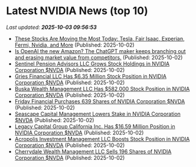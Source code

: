# Latest NVIDIA News (top 10)
_Last updated: **2025-10-03 09:56:53**_

- [These Stocks Are Moving the Most Today: Tesla, Fair Isaac, Experian, Fermi, Nvidia, and More](https://biztoc.com/x/2f3300046aeddd50) (Published: 2025-10-02)
- [Is OpenAI the new Amazon? The ChatGPT maker keeps branching out and erasing market value from competitors.](https://www.businessinsider.com/openai-chatgpt-saas-ai-tools-software-stock-selloff-amazon-effect-2025-10) (Published: 2025-10-02)
- [Sentinel Pension Advisors LLC Grows Stock Holdings in NVIDIA Corporation $NVDA](https://www.etfdailynews.com/2025/10/02/sentinel-pension-advisors-llc-grows-stock-holdings-in-nvidia-corporation-nvda/) (Published: 2025-10-02)
- [Gries Financial LLC Has $6.35 Million Stock Position in NVIDIA Corporation $NVDA](https://www.etfdailynews.com/2025/10/02/gries-financial-llc-has-6-35-million-stock-position-in-nvidia-corporation-nvda/) (Published: 2025-10-02)
- [Buska Wealth Management LLC Has $582,000 Stock Position in NVIDIA Corporation $NVDA](https://www.etfdailynews.com/2025/10/02/buska-wealth-management-llc-has-582000-stock-position-in-nvidia-corporation-nvda/) (Published: 2025-10-02)
- [Friday Financial Purchases 639 Shares of NVIDIA Corporation $NVDA](https://www.etfdailynews.com/2025/10/02/friday-financial-purchases-639-shares-of-nvidia-corporation-nvda/) (Published: 2025-10-02)
- [Seascape Capital Management Lowers Stake in NVIDIA Corporation $NVDA](https://www.etfdailynews.com/2025/10/02/seascape-capital-management-lowers-stake-in-nvidia-corporation-nvda/) (Published: 2025-10-02)
- [Legacy Capital Group California Inc. Has $16.59 Million Position in NVIDIA Corporation $NVDA](https://www.etfdailynews.com/2025/10/02/legacy-capital-group-california-inc-has-16-59-million-position-in-nvidia-corporation-nvda/) (Published: 2025-10-02)
- [Acropolis Investment Management LLC Boosts Stock Position in NVIDIA Corporation $NVDA](https://www.etfdailynews.com/2025/10/02/acropolis-investment-management-llc-boosts-stock-position-in-nvidia-corporation-nvda/) (Published: 2025-10-02)
- [Cherrydale Wealth Management LLC Sells 196 Shares of NVIDIA Corporation $NVDA](https://www.etfdailynews.com/2025/10/02/cherrydale-wealth-management-llc-sells-196-shares-of-nvidia-corporation-nvda/) (Published: 2025-10-02)
